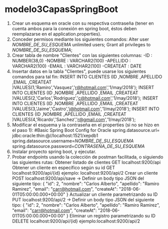 # modelo3CapasSpringBoot

1. Crear un esquema en oracle con su respectiva contraseña (tener en cuenta ambos para la conexión en spring boot, éstos deben reemplazarse en el application.properties).
2. Conceder permisos mediante los siguientes comandos:
  Alter user *NOMBRE_DE_SU_ESQUEMA* unlimited users;
  Grant all privileges to *NOMBRE_DE_SU_ESQUEMA*;
3. Crear tabla de nombre "Clientes" con las siguientes columnas:
  -ID : NUMBER(38,0)
  -NOMBRE : VARCHAR2(100)
  -APELLIDO : VARCHAR2(100)
  -EMAIL : VARCHAR2(100)
  -CREATEAT : DATE
4. Insertar datos en la tabla "Clientes", puede usarse los siguientes comandos para tal fin:
  INSERT INTO CLIENTES (ID ,NOMBRE ,APELLIDO ,EMAIL ,CREATEAT )VALUES(1,'Ramiro','Vasquez','r@hotmail.com','1/may/2018');
  INSERT INTO CLIENTES (ID ,NOMBRE ,APELLIDO ,EMAIL ,CREATEAT )VALUES(2,'Carlos','Rodriguez','c@hotmail.com','1/may/2018');
  INSERT INTO CLIENTES (ID ,NOMBRE ,APELLIDO ,EMAIL ,CREATEAT )VALUES(3,'Jaime','Castro','j@hotmail.com','1/may/2018');
  INSERT INTO CLIENTES (ID ,NOMBRE ,APELLIDO ,EMAIL ,CREATEAT )VALUES(4,'Ricardo','Sanchez','r@gmail.com','1/may/2018');
6. Modificar el esquema y la contraseña en el properties (si no se hizo en el paso 1):
  #Basic Spring Boot Config for Oracle
  spring.datasource.url= jdbc:oracle:thin:@//localhost:1521/xepdb1
  spring.datasource.username=*NOMBRE_DE_SU_ESQUEMA*
  spring.datasource.password=*CONTRASEÑA_DE_SU_ESQUEMA*
7. Instalar proyecto spring boot, y ejecutar.
8. Probar endpoints usando la colección de postman facilitada, o siguiendo las siguientes rutas:
   Obtener listado de clientes                    GET   localhost:9200/api
   Obtener un cliente en específico según su id   GET   localhost:9200/api/{id} ejemplo: localhost:9200/api/2
   Crear un cliente                               POST  localhost:9200/api/save
      -> Definir un body tipo JSON del siguiente tipo:
        {
            "id": 2,
            "nombre": "Carlos Alberto",
            "apellido": "Ramiro Ramirez",
            "email": "carr@hotmail.com",
            "createAt": "2018-06-01T05:00:00.000+00:00"
        }
   Actualizar un cliente parametrizando su ID     PUT   localhost:9200/api/2
      -> Definir un body tipo JSON del siguiente tipo:
        {
            "id": 2,
            "nombre": "Carlos Alberto",
            "apellido": "Ramiro Ramirez",
            "email": "carr@hotmail.com",
            "createAt": "2018-06-01T05:00:00.000+00:00"
        }
   Eliminar un registro parametrizando su ID      DELETE localhost:9200/api/{id} ejemplo:localhost:9200/api/2

